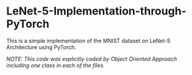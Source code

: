 # LeNet-5-Implementation-through-PyTorch
This is a simple implementation of the MNIST dataset on LeNet-5 Architecture using PyTorch.


*NOTE: This code was explicitly coded by Object Oriented Approach including one class in each of the files.*

